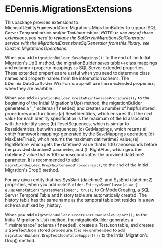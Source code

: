 # EDennis.MigrationsExtensions
This package provides extensions to Microsoft.EntityFrameworkCore.Migrations.MigrationBuilder to support SQL Server Temporal tables and/or TestJson tables.  _NOTE: to use any of these extensions, you need to replace the SqlServerMigrationsSqlGenerator service with the MigrationsExtensionsSqlGenerator from this library. see [Custom Migrations Operations](https://docs.microsoft.com/en-us/ef/core/managing-schemas/migrations/operations#using-migrationbuildersql)_.  

When you add ```migrationBuilder.SaveMappings();``` to the end of the Initial Migration's Up() method, the migrationBuilder saves table<->class mappings and column<->property mappings as SQL Server extended properties.  These extended properties are useful when you need to determine class names and property names from the information schema.  The EDennis.DataScaffolder Win Forms app will use these extended properties, when they are available.

When you add ```migrationBuilder.CreateMaintenanceProcedures();``` to the beginning of the Initial Migration's Up() method, the migrationBuilder generates a "_" schema (if needed) and creates a number of helpful stored procedures and functions: (a) ResetIdentities, which ensures that the next value for each identity specification is the maximum of the Id associated with the identity spec; (b) ResetSequences, which is similar to ResetIdentities, but with sequences; (c) GetMappings, which returns all entity framework mappings generated by the SaveMappings operation; (d) MaxDateTime2, which returns the maximum datimetime2 value; (e) RightBefore, which gets the datetime2 value that is 100 nanoseconds before the provided datetime2 parameter; and (f) RightAfter, which gets the datetime2 value that is 100 nanoseconds after the provided datetime2 parameter.  It is recommended to add ```migrationBuilder.DropMaintenanceProcedures();``` to the end of the Initial Migration's Drop() method.

For any given entity that has SysStart (datetime2) and SysEnd (datetime2) properties, when you add ```modelBuilder.Entity<SomeClass>(e => { e.HasAnnotation("SystemVersioned", true);``` to OnModelCreating, a SQL Server Temporal Table and history table are automatically created.  The history table has the same name as the temporal table but resides in a new schema suffixed by _history.

When you add ```migrationBuilder.CreateTestJsonTableSupport();``` to the Initial Migration's Up() method, the migrationBuilder generates a "_maintenance" schema (if needed), creates a TestJson table, and creates a SaveTestJson stored procedure.   It is recommended to add ```migrationBuilder.DropTestJsonTableSupport();``` to the Initial Migration's Drop() method.
